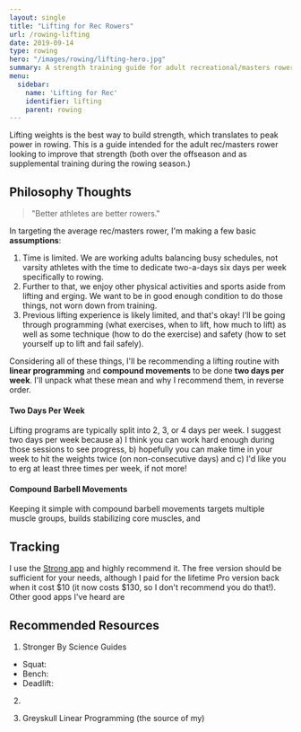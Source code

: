 ```yaml
---
layout: single
title: "Lifting for Rec Rowers"
url: /rowing-lifting
date: 2019-09-14
type: rowing
hero: "/images/rowing/lifting-hero.jpg"
summary: A strength training guide for adult recreational/masters rowers - tailored to beginners looking to fit in cross-training time. 
menu:
  sidebar:
    name: 'Lifting for Rec'
    identifier: lifting
    parent: rowing
---
```



Lifting weights is the best way to build strength, which translates to peak power in rowing. This is a guide intended for the adult rec/masters rower looking to improve that strength (both over the offseason and as supplemental training during the rowing season.)

## Philosophy Thoughts

> "Better athletes are better rowers."

In targeting the average rec/masters rower, I'm making a few basic **assumptions**:

1. Time is limited. We are working adults balancing busy schedules, not varsity athletes with the time to dedicate two-a-days six days per week specifically to rowing.
2. Further to that, we enjoy other physical activities and sports aside from lifting and erging. We want to be in good enough condition to do those things, not worn down from training.
3. Previous lifting experience is likely limited, and that's okay! I'll be going through programming (what exercises, when to lift, how much to lift) as well as some technique (how to do the exercise) and safety (how to set yourself up to lift and fail safely).

Considering all of these things, I'll be recommending a lifting routine with **linear programming** and **compound movements** to be done **two days per week**. I'll unpack what these mean and why I recommend them, in reverse order.

#### Two Days Per Week

Lifting programs are typically split into 2, 3, or 4 days per week. I suggest two days per week because a) I think you can work hard enough during those sessions to see progress, b) hopefully you can make time in your week to hit the weights twice (on non-consecutive days) and c) I'd like you to erg at least three times per week, if not more!

#### Compound Barbell Movements

Keeping it simple with compound barbell movements targets multiple muscle groups, builds stabilizing core muscles, and 

## Tracking
I use the [Strong app](https://strong.app) and highly recommend it. The free version should be sufficient for your needs, although I paid for the lifetime Pro version back when it cost $10 (it now costs $130, so I don't recommend you do that!). Other good apps I've heard are

## Recommended Resources

1. Stronger By Science Guides
- Squat:
- Bench:
- Deadlift:

2.

2. Greyskull Linear Programming (the source of my)
